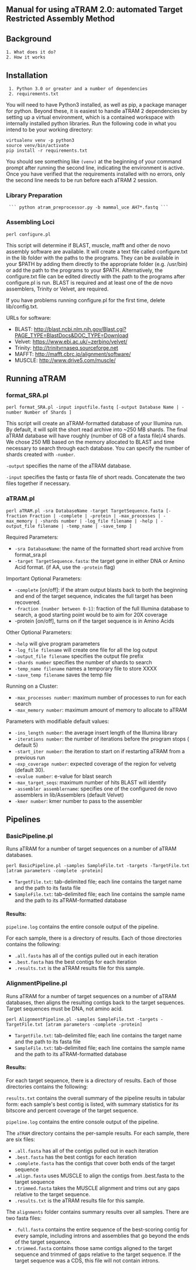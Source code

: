 ## Manual for using aTRAM 2.0: automated Target Restricted Assembly Method

## Background
    1. What does it do?
    2. How it works

## Installation
     1. Python 3.0 or greater and a number of dependencies
     2. requirements.txt

You will need to have Python3 installed, as well as pip, a package manager for python. Beyond these, it is easiest to handle aTRAM 2 dependencies by setting up a virtual environment, which is a contained workspace with internally installed python libraries. Run the following code in what you intend to be your working directory:

```
virtualenv venv -p python3
source venv/bin/activate
pip install -r requirements.txt 
```

You should see something like `(venv)` at the beginning of your command prompt after running the second line, indicating the environment is active. Once you have verified that the requirements installed with no errors, only the second line needs to be run before each aTRAM 2 session.

### Library Preparation
     ``` python atram_preprocessor.py -b mammal_uce AH7*.fastq ```
### Assembling Loci



```perl configure.pl```
 
This script will determine if BLAST, muscle, mafft and other de novo assembly software are available. It will create a text file called configure.txt in the lib folder with the paths to the programs. They can be available in your $PATH by adding them directly to the appropriate folder (e.g. /usr/bin) or add the path to the programs to your $PATH. Alternatively, the configure.txt file can be edited directly with the path to the programs after configure.pl is run. BLAST is required and at least one of the de novo assemblers,  Trinity or Velvet, are required.
 
If you have problems running configure.pl for the first time, delete lib/config.txt.

URLs for software:

* BLAST: http://blast.ncbi.nlm.nih.gov/Blast.cgi?PAGE_TYPE=BlastDocs&DOC_TYPE=Download
* Velvet: https://www.ebi.ac.uk/~zerbino/velvet/
* Trinity: http://trinityrnaseq.sourceforge.net
* MAFFT: http://mafft.cbrc.jp/alignment/software/
* MUSCLE: http://www.drive5.com/muscle/

## Running aTRAM

### format_SRA.pl

```perl format_SRA.pl -input inputfile.fastq [-output Database Name | -number Number of Shards ]```

This script will create an aTRAM-formatted database of your Illumina run. By default, it will split the short read archive into ~250 MB shards. The final aTRAM database will have roughly (number of GB of a fasta file)/4 shards. We chose 250 MB based on the memory allocated to BLAST and time necessary to search through each database. You can specify the number of shards created with `-number`.

`-output` specifies the name of the aTRAM database. 
 
`-input` specifies the fastq or fasta file of short reads. Concatenate the two files together if necessary.

### aTRAM.pl

```perl aTRAM.pl -sra DatabaseName -target TargetSequence.fasta [-fraction Fraction | -complete | -protein | -max_processes | -max_memory | -shards number | -log_file filename | -help | -output_file filename | -temp_name | -save_temp ]```

Required Parameters:
 
 * `-sra DatabaseName`: the name of the formatted short read archive from format_sra.pl
 * `-target TargetSequence.fasta`: the target gene in either DNA or Amino Acid format. (if AA, use the `-protein` flag)

Important Optional Parameters:

 * `-complete` [on/off]: if the atram output blasts back to both the beginning and end of the target sequence, indicates the full target has been recovered.
 * `-fraction [number between 0-1]`: fraction of the full Illumina database to search, a good starting point would be to aim for 20X coverage
 * -protein [on/off], turns on if the target sequence is in Amino Acids
 
Other Optional Parameters:

 * `-help` will give program parameters
 * `-log_file filename` will create one file for all the log output
 * `-output_file filename` specifies the output file prefix
 * `-shards number` specifies the number of shards to search
 * `-temp_name filename` names a temporary file to store XXXX
 * `-save_temp filename` saves the temp file

Running on a Cluster:

 * `-max_processes number`: maximum number of processes to run for each search
 * `-max_memory number`: maximum amount of memory to allocate to aTRAM

Parameters with modifiable default values: 

 * `-ins_length number`: the average insert length of the Illumina library
 * `-iterations number`: the number of iterations before the program stops ( default 5)
 * `-start_iter number`: the iteration to start on if restarting aTRAM from a previous run
 * `-exp_coverage number`: expected coverage of the region for velvetg (default 30).
 * `-evalue number`: e-value for blast search
 * `-max_target_seqs`: maximum number of hits BLAST will identify
 * `-assembler assemblername`: specifies one of the configured de novo assemblers in lib/Assemblers (default Velvet)
 * `-kmer number`: kmer number to pass to the assembler


## Pipelines

### BasicPipeline.pl
Runs aTRAM for a number of target sequences on a number of aTRAM databases.

```perl BasicPipeline.pl -samples SampleFile.txt -targets -TargetFile.txt [atram parameters -complete -protein]```

* `TargetFile.txt`: tab-delimited file; each line contains the target name and the path to its fasta file
* `SampleFile.txt`: tab-delimited file; each line contains the sample name and the path to its aTRAM-formatted database

#### Results:

`pipeline.log` contains the entire console output of the pipeline.

For each sample, there is a directory of results. Each of those directories contains the following:

* `.all.fasta` has all of the contigs pulled out in each iteration
* `.best.fasta` has the best contigs for each iteration
* `.results.txt` is the aTRAM results file for this sample.

### AlignmentPipeline.pl 
Runs aTRAM for a number of target sequences on a number of aTRAM databases, then aligns the resulting contigs back to the target sequences. Target sequences must be DNA, not amino acid.

```perl AlignmentPipeline.pl -samples SampleFile.txt -targets -TargetFile.txt [atram parameters -complete -protein]```

* `TargetFile.txt`: tab-delimited file; each line contains the target name and the path to its fasta file
* `SampleFile.txt`: tab-delimited file; each line contains the sample name and the path to its aTRAM-formatted database

#### Results:

For each target sequence, there is a directory of results. Each of those directories contains the following:

`results.txt` contains the overall summary of the pipeline results in tabular form: each sample's best contig is listed, with summary statistics for its bitscore and percent coverage of the target sequence.

`pipeline.log` contains the entire console output of the pipeline.

The `aTRAM` directory contains the per-sample results. For each sample, there are six files: 

* `.all.fasta` has all of the contigs pulled out in each iteration
* `.best.fasta` has the best contigs for each iteration
* `.complete.fasta` has the contigs that cover both ends of the target sequence
* `.align.fasta` uses MUSCLE to align the contigs from .best.fasta to the target sequence
* `.trimmed.fasta` takes the MUSCLE alignment and trims out any gaps relative to the target sequence.
* `.results.txt` is the aTRAM results file for this sample.

The `alignments` folder contains summary results over all samples. There are two fasta files:

* `.full.fasta` contains the entire sequence of the best-scoring contig for every sample, including introns and assemblies that go beyond the ends of the target sequence.
* `.trimmed.fasta` contains those same contigs aligned to the target sequence and trimmed of gaps relative to the target sequence. If the target sequence was a CDS, this file will not contain introns.


